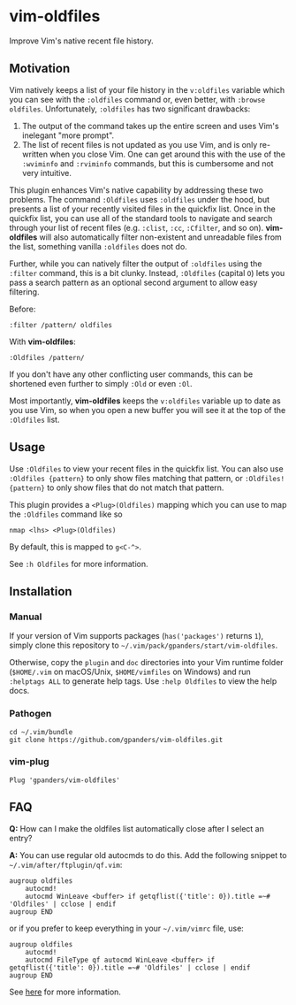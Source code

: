 vim-oldfiles
============

Improve Vim's native recent file history.

Motivation
----------

Vim natively keeps a list of your file history in the `v:oldfiles` variable
which you can see with the `:oldfiles` command or, even better, with `:browse
oldfiles`. Unfortunately, `:oldfiles` has two significant drawbacks:

1. The output of the command takes up the entire screen and uses Vim's
   inelegant "more prompt".
2. The list of recent files is not updated as you use Vim, and is only
   re-written when you close Vim. One can get around this with the use of the
   `:wviminfo` and `:rviminfo` commands, but this is cumbersome and not very
   intuitive.

This plugin enhances Vim's native capability by addressing these two problems.
The command `:Oldfiles` uses `:oldfiles` under the hood, but presents a list of
your recently visited files in the quickfix list. Once in the quickfix list,
you can use all of the standard tools to navigate and search through your list
of recent files (e.g. `:clist`, `:cc`, `:Cfilter`, and so on). **vim-oldfiles**
will also automatically filter non-existent and unreadable files from the list,
something vanilla `:oldfiles` does not do.

Further, while you can natively filter the output of `:oldfiles` using the
`:filter` command, this is a bit clunky. Instead, `:Oldfiles` (capital `O`)
lets you pass a search pattern as an optional second argument to allow easy
filtering.

Before:

```vim
:filter /pattern/ oldfiles
```

With **vim-oldfiles**:

```vim
:Oldfiles /pattern/
```

If you don't have any other conflicting user commands, this can be shortened
even further to simply `:Old` or even `:Ol`.

Most importantly, **vim-oldfiles** keeps the `v:oldfiles` variable up to date
as you use Vim, so when you open a new buffer you will see it at the top of the
`:Oldfiles` list.

Usage
-----

Use `:Oldfiles` to view your recent files in the quickfix list. You can also
use `:Oldfiles {pattern}` to only show files matching that pattern, or
`:Oldfiles! {pattern}` to only show files that do not match that pattern.

This plugin provides a `<Plug>(Oldfiles)` mapping which you can use to map the
`:Oldfiles` command like so

```vim
nmap <lhs> <Plug>(Oldfiles)
```

By default, this is mapped to `g<C-^>`.

See `:h Oldfiles` for more information.

Installation
------------

### Manual

If your version of Vim supports packages (`has('packages')` returns `1`),
simply clone this repository to `~/.vim/pack/gpanders/start/vim-oldfiles`.

Otherwise, copy the `plugin` and `doc` directories into your Vim runtime folder
(`$HOME/.vim` on macOS/Unix, `$HOME/vimfiles` on Windows) and run `:helptags
ALL` to generate help tags. Use `:help Oldfiles` to view the help docs.

### Pathogen

```console
cd ~/.vim/bundle
git clone https://github.com/gpanders/vim-oldfiles.git
```

### vim-plug

```vim
Plug 'gpanders/vim-oldfiles'
```

FAQ
---

**Q:** How can I make the oldfiles list automatically close after I select an
entry?

**A:** You can use regular old autocmds to do this. Add the following
snippet to `~/.vim/after/ftplugin/qf.vim`:

```vim
augroup oldfiles
    autocmd!
    autocmd WinLeave <buffer> if getqflist({'title': 0}).title =~# 'Oldfiles' | cclose | endif
augroup END
```

or if you prefer to keep everything in your `~/.vim/vimrc` file, use:

```vim
augroup oldfiles
    autocmd!
    autocmd FileType qf autocmd WinLeave <buffer> if getqflist({'title': 0}).title =~# 'Oldfiles' | cclose | endif
augroup END
```

See [here][explanation] for more information.

[explanation]: https://github.com/gpanders/vim-oldfiles/issues/2#issuecomment-776442884
